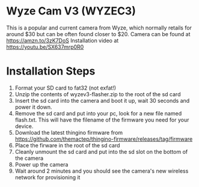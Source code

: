 # Wyze Cam V3 (WYZEC3)

This is a popular and current camera from Wyze, which normally retails for around $30 but can be often found closer to $20.
Camera can be found at https://amzn.to/3zK7DoS
Installation video at https://youtu.be/SX637mrp0R0

# Installation Steps

1. Format your SD card to fat32 (not exfat!)
2. Unzip the contents of wyzev3-flasher.zip to the root of the sd card
3. Insert the sd card into the camera and boot it up, wait 30 seconds and power it down.
4. Remove the sd card and put into your pc, look for a new file named flash.txt. This will have the filename of the firmware you need for your device.
5. Download the latest thingino firmware from https://github.com/themactep/thingino-firmware/releases/tag/firmware
6. Place the firware in the root of the sd card
7. Cleanly unmount the sd card and put into the sd slot on the bottom of the camera
8. Power up the camera
9. Wait around 2  minutes and you should see the camera's new wireless network for provisioning it
